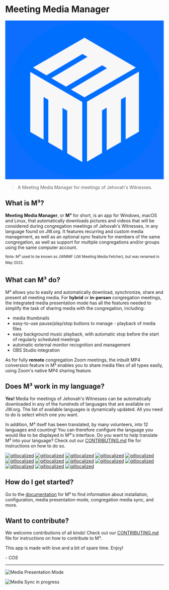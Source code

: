 # Meeting Media Manager

<img src='./build/icons/icon.png' alt='The M³ Logo' style='max-height: 20vh' />

> A Meeting Media Manager for meetings of Jehovah's Witnesses.

## What is M³?

**Meeting Media Manager**, or **M³** for short, is an app for Windows, macOS and Linux, that automatically downloads pictures and videos that will be considered during congregation meetings of Jehovah's Witnesses, in any language found on JW.org. It features recurring and custom media management, as well as an optional sync feature for members of the same congregation, as well as support for multiple congregations and/or groups using the same computer account.

<sup>Note: M³ used to be known as JWMMF (JW Meeting Media Fetcher), but was renamed in May 2022.</sup>

## What can M³ do?

M³ allows you to easily and automatically download, synchronize, share and present all meeting media.
For **hybrid** or **in-person** congregation meetings, the integrated media presentation mode has all the features needed to simplify the task of sharing media with the congregation, including:

- media thumbnails
- easy-to-use pause/play/stop buttons to manage - playback of media files
- easy background music playback, with automatic stop before the start of regularly scheduled meetings
- automatic external monitor recognition and management
- OBS Studio integration

As for fully **remote** congregation Zoom meetings, the inbuilt MP4 conversion feature in M³ enables you to share media files of all types easily, using Zoom's native MP4 sharing feature.

## Does M³ work in my language?

**Yes!** Media for meetings of Jehovah's Witnesses can be automatically downloaded in any of the hundreds of languages that are available on JW.org. The list of available languages is dynamically updated. All you need to do is select which one you want.

In addition, M³ itself has been translated, by many volunteers, into 12 languages and counting! You can therefore configure the language you would like to be displayed in M³'s interface. Do you want to help translate M³ into your language? Check out our [CONTRIBUTING.md](CONTRIBUTING.md) file for instructions on how to do so.

[![gitlocalized](https://gitlocalize.com/repo/8097/de/badge.svg)](https://gitlocalize.com/repo/8097/de?utm_source=badge)
[![gitlocalized](https://gitlocalize.com/repo/8097/es/badge.svg)](https://gitlocalize.com/repo/8097/es?utm_source=badge)
[![gitlocalized](https://gitlocalize.com/repo/8097/et/badge.svg)](https://gitlocalize.com/repo/8097/et?utm_source=badge)
[![gitlocalized](https://gitlocalize.com/repo/8097/fi/badge.svg)](https://gitlocalize.com/repo/8097/fi?utm_source=badge)
[![gitlocalized](https://gitlocalize.com/repo/8097/fr/badge.svg)](https://gitlocalize.com/repo/8097/fr?utm_source=badge)
[![gitlocalized](https://gitlocalize.com/repo/8097/hu/badge.svg)](https://gitlocalize.com/repo/8097/hu?utm_source=badge)
[![gitlocalized](https://gitlocalize.com/repo/8097/it/badge.svg)](https://gitlocalize.com/repo/8097/it?utm_source=badge)
[![gitlocalized](https://gitlocalize.com/repo/8097/mg/badge.svg)](https://gitlocalize.com/repo/8097/mg?utm_source=badge)
[![gitlocalized](https://gitlocalize.com/repo/8097/nl/badge.svg)](https://gitlocalize.com/repo/8097/nl?utm_source=badge)
[![gitlocalized](https://gitlocalize.com/repo/8097/pt/badge.svg)](https://gitlocalize.com/repo/8097/pt?utm_source=badge)
[![gitlocalized](https://gitlocalize.com/repo/8097/pt-br/badge.svg)](https://gitlocalize.com/repo/8097/pt-br?utm_source=badge)
[![gitlocalized](https://gitlocalize.com/repo/8097/ru/badge.svg)](https://gitlocalize.com/repo/8097/ru?utm_source=badge)
[![gitlocalized](https://gitlocalize.com/repo/8097/sv/badge.svg)](https://gitlocalize.com/repo/8097/sv?utm_source=badge)

## How do I get started?

Go to the [documentation](https://sircharlo.github.io/meeting-media-manager/) for M³ to find information about installation, configuration, media presentation mode, congregation media sync, and more.

## Want to contribute?

We welcome contributions of all kinds! Check out our [CONTRIBUTING.md](CONTRIBUTING.md) file for instructions on how to contribute to M³.

This app is made with love and a bit of spare time.
Enjoy!

<!-- markdownlint-disable-next-line -->
*- COS*

---
![Media Presentation Mode](https://github.com/sircharlo/meeting-media-manager/raw/docs/assets/img/present/standby-mode.png?raw=true)

![Media Sync in progress](https://github.com/sircharlo/meeting-media-manager/raw/docs/assets/img/main/update-folders.gif?raw=true)
